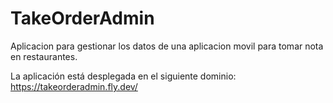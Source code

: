 # TakeOrderAdmin
Aplicacion para gestionar los datos de una aplicacion movil para tomar nota en restaurantes.

La aplicación está desplegada en el siguiente dominio: https://takeorderadmin.fly.dev/
